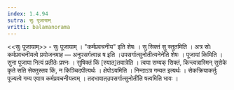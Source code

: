 ```yaml
---
index: 1.4.94
sutra: सुः पूजायाम्
vritti: balamanorama
---
```


<<सुः पूजायाम्>> - सुः पूजायाम् । "कर्मप्रवचनीय" इति शेषः । सु सिक्तं सु स्तुतमिति । अत्र सोः कर्मप्रवचनीयत्वे प्रयोजनमाह — अनुपसर्गत्वान्न ष इति ।उपसर्गात्सुनोतीत्यनेने॑ति शेषः । पूजायां किमिति । सुना पूजाया नित्यं प्रतीतेः प्रश्नः । सुषिक्तं किं [स्यात्]तवात्रेति । त्वया सम्यक् सिक्तं, किन्त्वत्रास्मिन् सुसेके कृते सति सेक्तुस्तव किं, न किञ्चिदपीत्यर्थः । क्षेपोऽयमिति । निन्दाऽत्र गम्यत इत्यर्थः । सेकक्रियाकर्तुः पूज्यत्वे गम्य एवात्र कर्मप्रवचनीयत्वम् । तदभावात्उपसर्गात्सुनोती॑ति षत्वमिति भावः ।